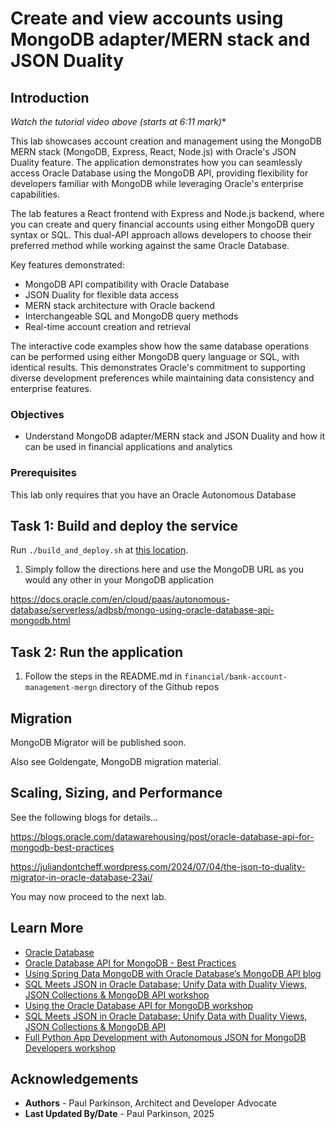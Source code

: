 # Create and view accounts using MongoDB adapter/MERN stack and JSON Duality

## Introduction

[](youtube:qHVYXagpAC0?start=371)

*Watch the tutorial video above (starts at 6:11 mark)**

This lab showcases account creation and management using the MongoDB MERN stack (MongoDB, Express, React, Node.js) with Oracle's JSON Duality feature. The application demonstrates how you can seamlessly access Oracle Database using the MongoDB API, providing flexibility for developers familiar with MongoDB while leveraging Oracle's enterprise capabilities.

The lab features a React frontend with Express and Node.js backend, where you can create and query financial accounts using either MongoDB query syntax or SQL. This dual-API approach allows developers to choose their preferred method while working against the same Oracle Database.

Key features demonstrated:
- MongoDB API compatibility with Oracle Database
- JSON Duality for flexible data access
- MERN stack architecture with Oracle backend
- Interchangeable SQL and MongoDB query methods
- Real-time account creation and retrieval

The interactive code examples show how the same database operations can be performed using either MongoDB query language or SQL, with identical results. This demonstrates Oracle's commitment to supporting diverse development preferences while maintaining data consistency and enterprise features.

### Objectives

-  Understand MongoDB adapter/MERN stack and JSON Duality and how it can be used in financial applications and analytics


### Prerequisites

This lab only requires that you have an Oracle Autonomous Database

## Task 1: Build and deploy the service

Run `./build_and_deploy.sh` at [this location](https://github.com/paulparkinson/oracle-ai-for-sustainable-dev/tree/main/financial/graph-circular-payments).

1. Simply follow the directions here and use the MongoDB URL as you would any other in your MongoDB application

https://docs.oracle.com/en/cloud/paas/autonomous-database/serverless/adbsb/mongo-using-oracle-database-api-mongodb.html

## Task 2: Run the application

1. Follow the steps in the README.md in `financial/bank-account-management-mergn` directory of the Github repos


## Migration

MongoDB Migrator will be published soon.

Also see Goldengate, MongoDB migration material.


## Scaling, Sizing, and Performance

See the following blogs for details...

https://blogs.oracle.com/datawarehousing/post/oracle-database-api-for-mongodb-best-practices

https://juliandontcheff.wordpress.com/2024/07/04/the-json-to-duality-migrator-in-oracle-database-23ai/


You may now proceed to the next lab.

## Learn More

* [Oracle Database](https://bit.ly/mswsdatabase)
* [Oracle Database API for MongoDB - Best Practices](https://blogs.oracle.com/datawarehousing/post/oracle-database-api-for-mongodb-best-practices)
* [Using Spring Data MongoDB with Oracle Database’s MongoDB API blog](https://blogs.oracle.com/developers/post/using-spring-data-mongodb-with-oracle-databases-mongodb-api)
* [SQL Meets JSON in Oracle Database: Unify Data with Duality Views, JSON Collections & MongoDB API workshop](https://livelabs.oracle.com/pls/apex/dbpm/r/livelabs/view-workshop?wid=4168)
* [Using the Oracle Database API for MongoDB workshop](https://apexapps.oracle.com/pls/apex/r/dbpm/livelabs/run-workshop?p210_wid=3152)
* [SQL Meets JSON in Oracle Database: Unify Data with Duality Views, JSON Collections & MongoDB API](https://apexapps.oracle.com/pls/apex/r/dbpm/livelabs/run-workshop?p210_wid=3635)
* [Full Python App Development with Autonomous JSON for MongoDB Developers workshop](https://apexapps.oracle.com/pls/apex/r/dbpm/livelabs/run-workshop?p210_wid=3272)

## Acknowledgements
* **Authors** - Paul Parkinson, Architect and Developer Advocate
* **Last Updated By/Date** - Paul Parkinson, 2025
